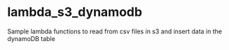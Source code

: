 # lambda_s3_dynamodb
Sample lambda functions to read from csv files in s3 and insert data in the dynamoDB table
